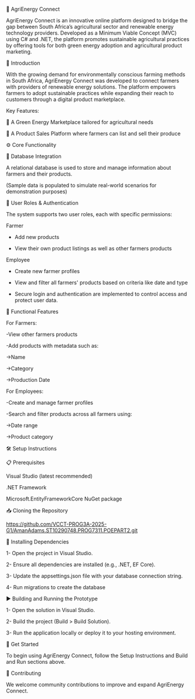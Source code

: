 🌱 AgriEnergy Connect

AgriEnergy Connect is an innovative online platform designed to bridge the gap between South Africa’s agricultural sector and renewable energy technology providers. Developed as a Minimum Viable Concept (MVC) using C# and .NET, the platform promotes sustainable agricultural practices by offering tools for both green energy adoption and agricultural product marketing.

🚀 Introduction

With the growing demand for environmentally conscious farming methods in South Africa, AgriEnergy Connect was developed to connect farmers with providers of renewable energy solutions. The platform empowers farmers to adopt sustainable practices while expanding their reach to customers through a digital product marketplace.

Key Features:

🌿 A Green Energy Marketplace tailored for agricultural needs

🧺 A Product Sales Platform where farmers can list and sell their produce


⚙️ Core Functionality

🔗 Database Integration

A relational database is used to store and manage information about farmers and their products.

(Sample data is populated to simulate real-world scenarios for demonstration purposes)


👥 User Roles & Authentication

The system supports two user roles, each with specific permissions:

Farmer	

- Add new products
  
- View their own product listings as well as other farmers products

  
Employee

- Create new farmer profiles
  
- View and filter all farmers' products based on criteria like date and type
  
- Secure login and authentication are implemented to control access and protect user data.


🧰 Functional Features

For Farmers:

-View other farmers products

-Add products with metadata such as:

 ->Name

 ->Category

 ->Production Date


For Employees:

-Create and manage farmer profiles

-Search and filter products across all farmers using:

 ->Date range
 
 ->Product category


🛠️ Setup Instructions

📋 Prerequisites

Visual Studio (latest recommended)

.NET Framework

Microsoft.EntityFrameworkCore NuGet package


📥 Cloning the Repository

https://github.com/VCCT-PROG3A-2025-G1/AmanAdams.ST10290748.PROG7311.POEPART2.git


🔧 Installing Dependencies

1- Open the project in Visual Studio.

2- Ensure all dependencies are installed (e.g., .NET, EF Core).

3- Update the appsettings.json file with your database connection string.

4- Run migrations to create the database


▶️ Building and Running the Prototype

1- Open the solution in Visual Studio.

2- Build the project (Build > Build Solution).

3- Run the application locally or deploy it to your hosting environment.


🚀 Get Started

To begin using AgriEnergy Connect, follow the Setup Instructions and Build and Run sections above.


🤝 Contributing

We welcome community contributions to improve and expand AgriEnergy Connect.

